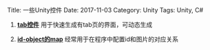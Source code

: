 Title: 一些Unity控件
Date: 2017-11-03
Category: Unity
Tags: Unity, C#


1. [**tab控件**][1] 
用于快速生成有tab页的界面，可动态生成

2. [**id-object的map**][2]
经常用于在程序中配置id和图片的对应关系


[1]:https://github.com/shazi129/tools/blob/master/Unity/TabTitles.cs
[2]:https://github.com/shazi129/tools/blob/master/Unity/IdObjectMap.cs